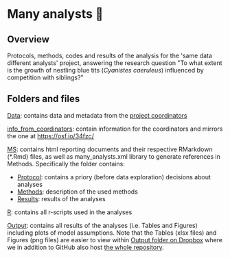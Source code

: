 # Many analysts  :hatched_chick:

## **Overview**

Protocols, methods, codes and results of the analysis for the 'same data different analysts' project, answering the research question "To what extent is the growth of nestling blue tits (*Cyanistes caeruleus*) influenced by competition with siblings?"


## **Folders and files**

[Data](https://github.com/MartinBulla/many_analysts/tree/master/Data): contains data and metadata from the [project coordinators](https://osf.io/34fzc/)

[info_from_coordinators](https://github.com/MartinBulla/many_analysts/tree/master/info_from_coordinators): contain information for the coordinators  and mirrors the one at https://osf.io/34fzc/

[MS](https://github.com/MartinBulla/many_analysts/tree/master/MS): contains html reporting documents and their respective RMarkdown (*.Rmd) files, as well as many_analysts.xml library to generate references in Methods. Specifically the folder contains:
- [Protocol](https://raw.githack.com/MartinBulla/many_analysts/master/MS/Protocol.html): contains a priory (before data exploration) decisions about analyses 
- [Methods](https://raw.githack.com/MartinBulla/many_analysts/master/MS/Methods.html): description of the used methods
- [Results](https://raw.githack.com/MartinBulla/many_analysts/master/MS/Results.html): results of the analyses

[R](https://github.com/MartinBulla/many_analysts/tree/master/R): contains all r-scripts used in the analyses

[Output](https://github.com/MartinBulla/many_analysts/tree/master/R): contains all results of the analyses (i.e. Tables and Figures) including plots of model assumptions. Note that the Tables (xlsx files) and Figures (png files) are easier to view within [Output folder on Dropbox](https://www.dropbox.com/sh/fmyp12uu45qruwo/AACkHcZAZvqYL0Z0Z1ZIShF1a?dl=0) where we in addition to GitHub  also host [the whole repository](https://www.dropbox.com/sh/fbtne85baapqh0h/AABMEZgtROzyBv1e20bXEgpHa?dl=0).